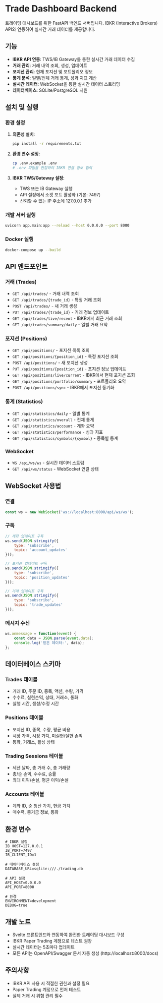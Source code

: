 # Trade Dashboard Backend

트레이딩 대시보드를 위한 FastAPI 백엔드 서버입니다. IBKR (Interactive Brokers) API와 연동하여 실시간 거래 데이터를 제공합니다.

## 기능

- **IBKR API 연동**: TWS/IB Gateway를 통한 실시간 거래 데이터 수집
- **거래 관리**: 거래 내역 조회, 생성, 업데이트
- **포지션 관리**: 현재 포지션 및 포트폴리오 정보
- **통계 분석**: 일별/전체 거래 통계, 성과 지표 계산
- **실시간 데이터**: WebSocket을 통한 실시간 데이터 스트리밍
- **데이터베이스**: SQLite/PostgreSQL 지원

## 설치 및 실행

### 환경 설정

1. **의존성 설치**:
   ```bash
   pip install -r requirements.txt
   ```

2. **환경 변수 설정**:
   ```bash
   cp .env.example .env
   # .env 파일을 편집하여 IBKR 연결 정보 입력
   ```

3. **IBKR TWS/Gateway 설정**:
   - TWS 또는 IB Gateway 실행
   - API 설정에서 소켓 포트 활성화 (기본: 7497)
   - 신뢰할 수 있는 IP 주소에 127.0.0.1 추가

### 개발 서버 실행

```bash
uvicorn app.main:app --reload --host 0.0.0.0 --port 8000
```

### Docker 실행

```bash
docker-compose up --build
```

## API 엔드포인트

### 거래 (Trades)
- `GET /api/trades/` - 거래 내역 조회
- `GET /api/trades/{trade_id}` - 특정 거래 조회
- `POST /api/trades/` - 새 거래 생성
- `PUT /api/trades/{trade_id}` - 거래 정보 업데이트
- `GET /api/trades/live/recent` - IBKR에서 최근 거래 조회
- `GET /api/trades/summary/daily` - 일별 거래 요약

### 포지션 (Positions)
- `GET /api/positions/` - 포지션 목록 조회
- `GET /api/positions/{position_id}` - 특정 포지션 조회
- `POST /api/positions/` - 새 포지션 생성
- `PUT /api/positions/{position_id}` - 포지션 정보 업데이트
- `GET /api/positions/live/current` - IBKR에서 현재 포지션 조회
- `GET /api/positions/portfolio/summary` - 포트폴리오 요약
- `POST /api/positions/sync` - IBKR에서 포지션 동기화

### 통계 (Statistics)
- `GET /api/statistics/daily` - 일별 통계
- `GET /api/statistics/overall` - 전체 통계
- `GET /api/statistics/account` - 계좌 요약
- `GET /api/statistics/performance` - 성과 지표
- `GET /api/statistics/symbols/{symbol}` - 종목별 통계

### WebSocket
- `WS /api/ws/ws` - 실시간 데이터 스트림
- `GET /api/ws/status` - WebSocket 연결 상태

## WebSocket 사용법

### 연결
```javascript
const ws = new WebSocket('ws://localhost:8000/api/ws/ws');
```

### 구독
```javascript
// 계좌 업데이트 구독
ws.send(JSON.stringify({
    type: 'subscribe',
    topic: 'account_updates'
}));

// 포지션 업데이트 구독
ws.send(JSON.stringify({
    type: 'subscribe',
    topic: 'position_updates'
}));

// 거래 업데이트 구독
ws.send(JSON.stringify({
    type: 'subscribe',
    topic: 'trade_updates'
}));
```

### 메시지 수신
```javascript
ws.onmessage = function(event) {
    const data = JSON.parse(event.data);
    console.log('받은 데이터:', data);
};
```

## 데이터베이스 스키마

### Trades 테이블
- 거래 ID, 주문 ID, 종목, 액션, 수량, 가격
- 수수료, 실현손익, 상태, 거래소, 통화
- 실행 시간, 생성/수정 시간

### Positions 테이블
- 포지션 ID, 종목, 수량, 평균 비용
- 시장 가격, 시장 가치, 미실현/실현 손익
- 통화, 거래소, 활성 상태

### Trading Sessions 테이블
- 세션 날짜, 총 거래 수, 총 거래량
- 총/순 손익, 수수료, 승률
- 최대 이익/손실, 평균 이익/손실

### Accounts 테이블
- 계좌 ID, 순 청산 가치, 현금 가치
- 매수력, 증거금 정보, 통화

## 환경 변수

```env
# IBKR 설정
IB_HOST=127.0.0.1
IB_PORT=7497
IB_CLIENT_ID=1

# 데이터베이스 설정
DATABASE_URL=sqlite:///./trading.db

# API 설정
API_HOST=0.0.0.0
API_PORT=8000

# 환경
ENVIRONMENT=development
DEBUG=true
```

## 개발 노트

- Svelte 프론트엔드와 연동하여 완전한 트레이딩 대시보드 구성
- IBKR Paper Trading 계정으로 테스트 권장
- 실시간 데이터는 5초마다 업데이트
- 모든 API는 OpenAPI/Swagger 문서 자동 생성 (http://localhost:8000/docs)

## 주의사항

- IBKR API 사용 시 적절한 권한과 설정 필요
- Paper Trading 계정으로 먼저 테스트
- 실제 거래 시 위험 관리 필수